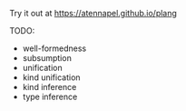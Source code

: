Try it out at https://atennapel.github.io/plang

TODO:
- well-formedness
- subsumption
- unification
- kind unification
- kind inference
- type inference
